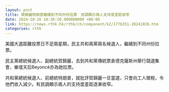 ```yaml
---
layout: post
title: 賀錦麗特朗普繼續到不同州份拉票　民調顯示兩人支持度差距收窄
date: 2024-10-26 18:36:50.000000000 +08:00
link: https://news.rthk.hk/rthk/ch/component/k2/1776351-20241026.htm
categories: rthk
---
```


美國大選距離投票日不足兩星期，民主共和兩黨兩名候選人，繼續到不同州份拉票。

民主黨總統候選人、副總統賀錦麗，去到共和黨傳統票倉德克薩斯州舉行競選集會，樂壇天后Beyoncé亦為她拉票。

共和黨總統候選人、前總統特朗普，就批評賀錦麗一旦當選，只會向工人徵稅，令他們收入減少。有民調顯示兩人的支持度差距逐漸收窄。
